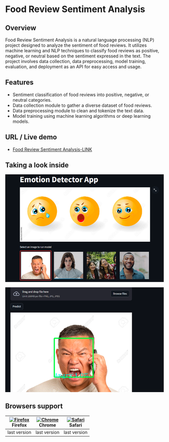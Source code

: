 # Food Review Sentiment Analysis
## Overview
Food Review Sentiment Analysis is a natural language processing (NLP) project designed to analyze the sentiment of food reviews. It utilizes machine learning and NLP techniques to classify food reviews as positive, negative, or neutral based on the sentiment expressed in the text. The project involves data collection, data preprocessing, model training, evaluation, and deployment as an API for easy access and usage.

## Features
- Sentiment classification of food reviews into positive, negative, or neutral categories.
- Data collection module to gather a diverse dataset of food reviews.
- Data preprocessing module to clean and tokenize the text data.
- Model training using machine learning algorithms or deep learning models.
## URL / Live demo
- [Food Review Sentiment Analysis-LINK](https://huggingface.co/spaces/gtmaryan/food_review_sentiment)

## Taking a look inside
![App demo image](https://github.com/Gtm1aryan/emotions-detector-app/blob/main/Capture.PNG)

![App demo image](https://github.com/Gtm1aryan/emotions-detector-app/blob/main/Capture1.PNG)


## Browsers support 

| [<img src="https://raw.githubusercontent.com/alrra/browser-logos/master/src/firefox/firefox_48x48.png" alt="Firefox" width="24px" height="24px" />](http://godban.github.io/browsers-support-badges/)<br/>Firefox | [<img src="https://raw.githubusercontent.com/alrra/browser-logos/master/src/chrome/chrome_48x48.png" alt="Chrome" width="24px" height="24px" />](http://godban.github.io/browsers-support-badges/)<br/>Chrome | [<img src="https://raw.githubusercontent.com/alrra/browser-logos/master/src/safari/safari_48x48.png" alt="Safari" width="24px" height="24px" />](http://godban.github.io/browsers-support-badges/)<br/>Safari |
| --------- | --------- | --------- |
| last version| last version| last version 
